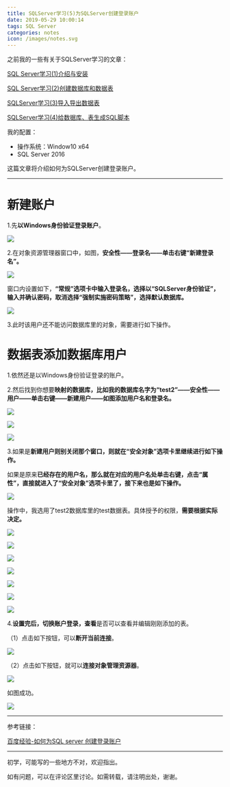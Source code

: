 ```yaml
---
title: SQLServer学习(5)为SQLServer创建登录账户
date: 2019-05-29 10:00:14
tags: SQL Server
categories: notes
icon: /images/notes.svg
---
```


之前我的一些有关于SQLServer学习的文章：

[SQL Server学习(1)介绍与安装](http://spyxxx.xyz/2019/04/10/SQLServer%E5%AD%A6%E4%B9%A0-1-%E4%BB%8B%E7%BB%8D%E4%B8%8E%E5%AE%89%E8%A3%85/)

[SQL Server学习(2)创建数据库和数据表](http://spyxxx.xyz/2019/04/23/SQLServer%E5%AD%A6%E4%B9%A0-2-%E5%88%9B%E5%BB%BA%E6%95%B0%E6%8D%AE%E5%BA%93%E5%92%8C%E6%95%B0%E6%8D%AE%E8%A1%A8/)

[SQLServer学习(3)导入导出数据表](http://www.spyxxx.xyz/2019/05/06/SQLServer%E5%AD%A6%E4%B9%A0-3-%E5%AF%BC%E5%85%A5%E5%AF%BC%E5%87%BA%E6%95%B0%E6%8D%AE%E8%A1%A8/)

[SQLServer学习(4)给数据库、表生成SQL脚本](http://www.spyxxx.xyz/2019/05/14/SQLServer%E5%AD%A6%E4%B9%A0-4-%E7%BB%99%E6%95%B0%E6%8D%AE%E5%BA%93%E3%80%81%E8%A1%A8%E7%94%9F%E6%88%90SQL%E8%84%9A%E6%9C%AC/)

我的配置：

- 操作系统：Window10 x64
- SQL Server 2016

这篇文章将介绍如何为SQLServer创建登录账户。

---

# 新建账户

1.先**以Windows身份验证登录账户**。

![](https://github.com/SPY-xxx/MyImagesOnline/blob/master/SQLServer/SQLfigure-5_1.png?raw=true)

2.在对象资源管理器窗口中，如图，**安全性——登录名——单击右键“新建登录名”。**

![](https://github.com/SPY-xxx/MyImagesOnline/blob/master/SQLServer/SQLfigure-5_2.png?raw=true)

窗口内设置如下，**“常规”选项卡中输入登录名，选择以“SQLServer身份验证”，输入并确认密码，取消选择“强制实施密码策略”，选择默认数据库。**

![](https://github.com/SPY-xxx/MyImagesOnline/blob/master/SQLServer/SQLfigure-5_3.png?raw=true)

3.此时该用户还不能访问数据库里的对象，需要进行如下操作。

# 数据表添加数据库用户

1.依然还是以Windows身份验证登录的账户。

2.然后找到你想要**映射的数据库，比如我的数据库名字为“test2”——安全性——用户——单击右键——新建用户——如图添加用户名和登录名。**

![](https://github.com/SPY-xxx/MyImagesOnline/blob/master/SQLServer/SQLfigure-5_4.png?raw=true)

![](https://github.com/SPY-xxx/MyImagesOnline/blob/master/SQLServer/SQLfigure-5_5.png?raw=true)

![](https://github.com/SPY-xxx/MyImagesOnline/blob/master/SQLServer/SQLfigure-5_6.png?raw=true)

3.如果是**新建用户则别关闭那个窗口，则就在“安全对象”选项卡里继续进行如下操作。**

如果是原来**已经存在的用户名，那么就在对应的用户名处单击右键，点击“属性”，直接就进入了“安全对象”选项卡里了，接下来也是如下操作。**

![](https://github.com/SPY-xxx/MyImagesOnline/blob/master/SQLServer/SQLfigure-5_14.png?raw=true)

操作中，我选用了test2数据库里的test数据表。具体授予的权限，**需要根据实际决定。**

![](https://github.com/SPY-xxx/MyImagesOnline/blob/master/SQLServer/SQLfigure-5_7.png?raw=true)

![](https://github.com/SPY-xxx/MyImagesOnline/blob/master/SQLServer/SQLfigure-5_8.png?raw=true)

![](https://github.com/SPY-xxx/MyImagesOnline/blob/master/SQLServer/SQLfigure-5_9.png?raw=true)

![](https://github.com/SPY-xxx/MyImagesOnline/blob/master/SQLServer/SQLfigure-5_10.png?raw=true)

![](https://github.com/SPY-xxx/MyImagesOnline/blob/master/SQLServer/SQLfigure-5_11.png?raw=true)

![](https://github.com/SPY-xxx/MyImagesOnline/blob/master/SQLServer/SQLfigure-5_12.png?raw=true)

![](https://github.com/SPY-xxx/MyImagesOnline/blob/master/SQLServer/SQLfigure-5_13.png?raw=true)

4.**设置完后，切换账户登录，查看**是否可以查看并编辑刚刚添加的表。

（1）点击如下按钮，可以**断开当前连接**。

![](https://github.com/SPY-xxx/MyImagesOnline/blob/master/SQLServer/SQLfigure-5_15.png?raw=true)

（2）点击如下按钮，就可以**连接对象管理资源器**。

![](https://github.com/SPY-xxx/MyImagesOnline/blob/master/SQLServer/SQLfigure-5_16.png?raw=true)

如图成功。

![](https://github.com/SPY-xxx/MyImagesOnline/blob/master/SQLServer/SQLfigure-5_17.png?raw=true)

---

参考链接：

[百度经验-如何为SQL server 创建登录账户](https://jingyan.baidu.com/article/f71d6037b2233e1ab641d19e.html)

---

初学，可能写的一些地方不对，欢迎指出。

如有问题，可以在评论区里讨论。如需转载，请注明出处，谢谢。